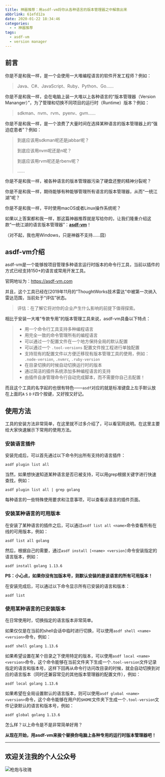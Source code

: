 ```yaml
---
title: 神器推荐：用asdf-vm将你从各种语言的版本管理器之中解救出来
abbrlink: 61efd12a
date: 2020-01-22 18:34:46
categories:
  - - 神器推荐
tags:
  - asdf-vm
  - version manager
---
```


## 前言

你是不是和我一样，是一个会使用一大堆编程语言的软件开发工程师？例如：

> Java、C#、JavaScript、Ruby、Python、Go……

你是不是和我一样，会在电脑上装一大堆以上各种语言的“版本管理器（Version Mananger）”，为了管理和切换不同项目的运行时（Runtime）版本？例如：

> sdkman、nvm、rvm、pyenv、gvm……

你是不是和我一样，是一个浪费了大量时间在选择某种语言的版本管理器上的“强迫症患者”？例如：

> 到底应该用sdkman呢还是jabbar呢？
>
> 到底应该用nvm呢还是n呢？
>
> 到底应该用rvm呢还是rbenv呢？
>
> ……

你是不是和我一样，被各种语言的版本管理器污染了硬盘还整的精神分裂呢？

你是不是和我一样，期待能够有种能够管理所有语言的版本管理器，从而“一统江湖”呢？

你是不是和我一样，平时使用macOS或者Linux操作系统呢？

如果以上答案都和我一样，那这篇神器推荐就是写给你的，让我们隆重介绍这款“一统江湖的语言版本管理器”：**[asdf-vm](https://asdf-vm.com/)**！

（对不起，我也用Windows，只是神器不支持……囧）

<!-- more -->

## asdf-vm介绍

asdf-vm是一个能够按项目管理多种语言运行时版本的命令行工具，当前以插件的方式已经支持150+的语言或常用开发工具。

官网地址为：https://asdf-vm.com

并且，这个工具已经在[2019年11月的“ThoughtWorks技术雷达”中被第一次纳入雷达范围，当前处于“评估”状态。

> 评估：在了解它将对你的企业产生什么影响的前提下值得探索。

相比于安装一大堆“专款专用”的版本管理工具来说，asdf-vm具备以下特点：

> - 用一个命令行工具支持多种编程语言
> - 用完全一致的命令管理所有的编程语言
> - 可以通过一个配置文件在一个地方保持全局的默认配置
> - 可以通过一个 `.tool-versions` 配置文件按工程进行单独配置
> - 支持现有的配置文件以方便迁移现有版本管理工具的使用，例如： `.node-version`, `.nvmrc`, `.ruby-version`
> - 在目录切换的时候自动切换运行时的版本
> - 通过简洁的插件系统添加多种编程语言的支持
> - 由插件自身管理命令行自动完成脚本，而不需要你自己去配置！

而且这个工具的名字起的也很有特色——`asdf`对应的就是标准键盘上左手默认放在上面的`A` `S` `D` `F`四个按键，又好按又好记。

## 使用方法

工具的安装方法非常简单，在这里就不过多介绍了，可以看官网说明。在这里主要给大家快速展示下常用的使用方法。

### 安装语言插件

安装完成后，可以首先通过以下命令列出所有支持的语言插件：

```shell
asdf plugin list all
```

当然，如果想快速知道某种语言是否已被支持，可以用grep根据关键字进行快速查找，例如：

```shell
asdf plugin list all | grep golang
```

每种语言的一些特殊使用要求和注意事项，可以查看该语言的插件页面。

### 安装某种语言的可用版本

在安装了某种语言的插件之后，可以通过`asdf list all <name>`命令查看所有在线的可用版本，例如：

```shell
asdf list all golang
```

然后，根据自己的需要，通过`asdf install [<name> <version]`命令安装指定的语言版本，例如：

```shell
asdf install golang 1.13.6
```

**PS：小心点，如果你没有加版本号，则默认安装的是该语言的所有可用版本！**

在安装完成后，可以通过以下命令显示所有已安装的语言和版本：

```shell
asdf list
```

### 使用某种语言的已安装版本

在日常使用时，切换指定的语言版本非常简单。

如果仅仅是在当前的shell会话中临时进行切换，可以使用`asdf shell <name> <version>`命令，例如：

```shell
asdf shell golang 1.13.6
```

如果希望设置在某个目录之下使用特定的版本，可以使用`asdf local <name> <version>`命令，这个命令能够在当前文件夹下生成一个`.tool-version`文件记录指定的语言和版本号，这样下回再从命令行访问改目录的时候，就会自动切换到对应的语言版本（同时还兼容常见的其他版本管理器的配置文件），例如：

```shell
asdf local golang 1.13.6
```

如果希望在全局设置默认的语言版本，则可以使用`asdf global <name> <version>`命令，这个命令能够在用户的`$HOME`文件夹下生成一个`.tool-version`文件记录默认的语言和版本号，例如：

```shel
asdf global golang 1.13.6
```

怎么样？以上命令是不是非常简单好用？

**从现在开始，用asdf-vm来挨个替换你电脑上各种专用的运行时版本管理器吧！**

---

## 欢迎关注我的个人公众号

![枪炮与玫瑰](https://huhao-dev.oss-cn-beijing.aliyuncs.com/2020-01-20-wechat.png)